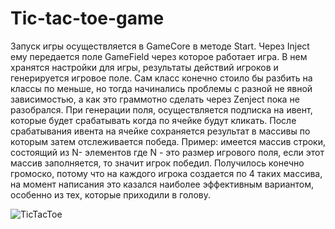 # Tic-tac-toe-game
Запуск игры осуществляется в GameCore в методе Start. Через Inject ему передается поле GameField через которое работает игра. В нем хранятся настройки для игры,
результаты действий игроков и генерируется игровое поле. Сам класс конечно стоило бы разбить на классы по меньше, но тогда начинались проблемы с разной не явной зависимостью, 
а как это граммотно сделать через Zenject пока не разобрался. При генерации поля, осуществляется подписка на ивент, которые будет срабатывать когда по ячейке будут кликать. 
После срабатывания ивента на ячейке сохраняется результат в массивы по которым затем отслеживается победа. Пример: имеется массив строки, состоящий из N- элементов где
N - это размер игрового поля, если этот массив заполняется, то значит игрок победил. Получилось конечно громоско, потому что на каждого игрока создается по 4 таких массива, на 
момент написания это казался наиболее эффективным вариантом, особенно из тех, которые приходили в голову. 

![TicTacToe](https://user-images.githubusercontent.com/56271299/221500504-48708e74-dd23-4cc7-b030-91385e91761f.png)

